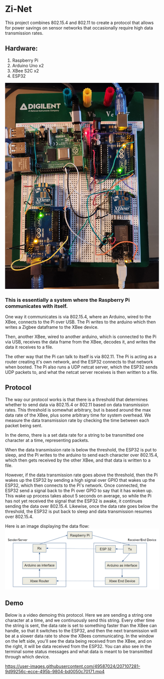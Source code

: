 # Zi-Net

This project combines 802.15.4 and 802.11 to create a protocol that allows for power savings on sensor networks that occasionally require high data transmission rates.

## Hardware:
1. Raspberry Pi
2. Arduino Uno x2
3. XBee S2C x2
4. ESP32

![Hardware](hardware.jpg?raw=true "Hardware")

### This is essentially a system where the Raspberry Pi communicates with itself. 

One way it communicates is via 802.15.4, where an Arduino, wired to the XBee, connects to the Pi over USB. The Pi writes to the arduino which then writes a Zigbee dataframe to the XBee device.

Then, another XBee, wired to another arduino, which is connected to the Pi via USB, receives the data frame from the XBee, decodes it, and writes the data it receives to a file.

The other way that the Pi can talk to itself is via 802.11. The Pi is acting as a router creating it's own network, and the ESP32 connects to that network when booted. The Pi also runs a UDP netcat server, which the ESP32 sends UDP packets to, and what the netcat server receives is then written to a file.

## Protocol
The way our protocol works is that there is a threshold that determines whether to send data via 802.15.4 or 802.11 based on data transmission rates. This threshold is somewhat arbitrary, but is based around the max data rate of the XBee, plus some arbitrary time for system overhead. We measure the data transmission rate by checking the time between each packet being sent.

In the demo, there is a set data rate for a string to be transmitted one character at a time, representing packets. 

When the data transmission rate is below the threshold, the ESP32 is put to sleep, and the Pi writes to the arduino to send each character over 802.15.4, which then gets received by the other XBee, and that data is written to a file.

However, if the data transmission rate goes above the threshold, then the Pi wakes up the ESP32 by sending a high signal over GPIO that wakes up the ESP32, which then connects to the Pi's network. Once connected, the ESP32 send a signal back to the Pi over GPIO to say that it has woken up. This wake up process takes about 5 seconds on average, so while the Pi has not yet received the signal that the ESP32 is awake, it continues sending the data over 802.15.4. Likewise, once the data rate goes below the threshold, the ESP32 is put back to sleep and data transmission resumes over 802.15.4.

Here is an image displaying the data flow:
![data_flow](data_flow.png?raw=true "data_flow")

## Demo
Below is a video demoing this protocol. Here we are sending a string one character at a time, and we continuously send this string. Every other time the string is sent, the data rate is set to something faster than the XBee can handle, so that it switches to the ESP32, and then the next transmission will be at a slower data rate to show the XBees communicating.
In the window on the left side, you'll see the data being received from the XBee, and on the right, it will be data received from the ESP32.
You can also see in the terminal some status messages and what data is meant to be transmitted through which device.






https://user-images.githubusercontent.com/49587024/207107281-9d99256c-ecce-495b-9804-bd0050c70171.mp4



